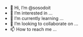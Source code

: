 - 👋 Hi, I’m @sosodoit
- 👀 I’m interested in ...
- 🌱 I’m currently learning ...
- 💞️ I’m looking to collaborate on ...
- 📫 How to reach me ...

<!---
sosodoit/sosodoit is a ✨ special ✨ repository because its `README.md` (this file) appears on your GitHub profile.
You can click the Preview link to take a look at your changes.
--->
